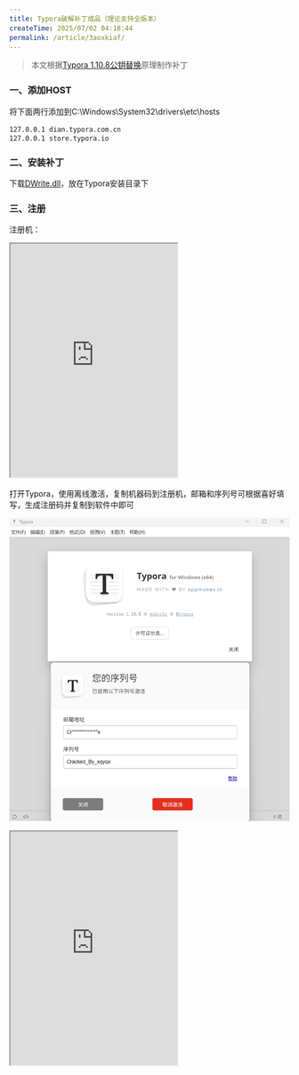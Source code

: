 ```yaml
---
title: Typora破解补丁成品（理论支持全版本）
createTime: 2025/07/02 04:18:44
permalink: /article/3aoxkiaf/
---
```


> 本文根据[Typora 1.10.8公钥替换](/article/p4u3p08j/)原理制作补丁

### 一、添加HOST

将下面两行添加到C:\Windows\System32\drivers\etc\hosts

```
127.0.0.1 dian.typora.com.cn
127.0.0.1 store.typora.io
```

### 二、安装补丁

下载[DWrite.dll](/DWrite.dll)，放在Typora安装目录下

### 三、注册

注册机：

<iframe height='420' weight='525' src='https://xqy2006.github.io/typora-keygen'></iframe>

打开Typora，使用离线激活，复制机器码到注册机，邮箱和序列号可根据喜好填写，生成注册码并复制到软件中即可

![image-20250622183148796](Typora_crack_image/20250622232648.png)

<iframe height='420' weight='525' src='https://xqy2006.github.io/dist-pages/license.html?dayRemains=15&index=0&hasActivated=true&email=This_is_my_Email&license=This_is_my_License_Code&lang=zh-Hans&needLicense=false&type=1&os=win'></iframe>
